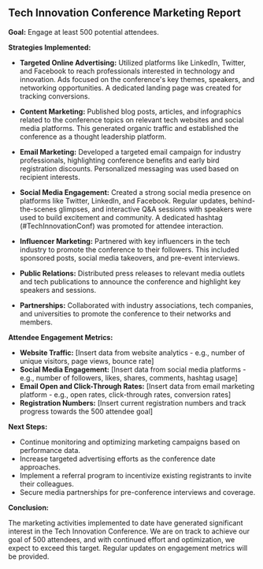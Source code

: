 ## Tech Innovation Conference Marketing Report

**Goal:** Engage at least 500 potential attendees.

**Strategies Implemented:**

* **Targeted Online Advertising:** Utilized platforms like LinkedIn, Twitter, and Facebook to reach professionals interested in technology and innovation. Ads focused on the conference's key themes, speakers, and networking opportunities.  A dedicated landing page was created for tracking conversions.

* **Content Marketing:** Published blog posts, articles, and infographics related to the conference topics on relevant tech websites and social media platforms.  This generated organic traffic and established the conference as a thought leadership platform.

* **Email Marketing:** Developed a targeted email campaign for industry professionals, highlighting conference benefits and early bird registration discounts.  Personalized messaging was used based on recipient interests.

* **Social Media Engagement:** Created a strong social media presence on platforms like Twitter, LinkedIn, and Facebook.  Regular updates, behind-the-scenes glimpses, and interactive Q&A sessions with speakers were used to build excitement and community.  A dedicated hashtag (#TechInnovationConf) was promoted for attendee interaction.

* **Influencer Marketing:** Partnered with key influencers in the tech industry to promote the conference to their followers. This included sponsored posts, social media takeovers, and pre-event interviews.

* **Public Relations:** Distributed press releases to relevant media outlets and tech publications to announce the conference and highlight key speakers and sessions.

* **Partnerships:** Collaborated with industry associations, tech companies, and universities to promote the conference to their networks and members.


**Attendee Engagement Metrics:**

* **Website Traffic:**  [Insert data from website analytics - e.g., number of unique visitors, page views, bounce rate]
* **Social Media Engagement:** [Insert data from social media platforms - e.g., number of followers, likes, shares, comments, hashtag usage]
* **Email Open and Click-Through Rates:** [Insert data from email marketing platform - e.g., open rates, click-through rates, conversion rates]
* **Registration Numbers:** [Insert current registration numbers and track progress towards the 500 attendee goal]

**Next Steps:**

* Continue monitoring and optimizing marketing campaigns based on performance data.
* Increase targeted advertising efforts as the conference date approaches.
* Implement a referral program to incentivize existing registrants to invite their colleagues.
* Secure media partnerships for pre-conference interviews and coverage.


**Conclusion:**

The marketing activities implemented to date have generated significant interest in the Tech Innovation Conference. We are on track to achieve our goal of 500 attendees, and with continued effort and optimization, we expect to exceed this target.  Regular updates on engagement metrics will be provided.